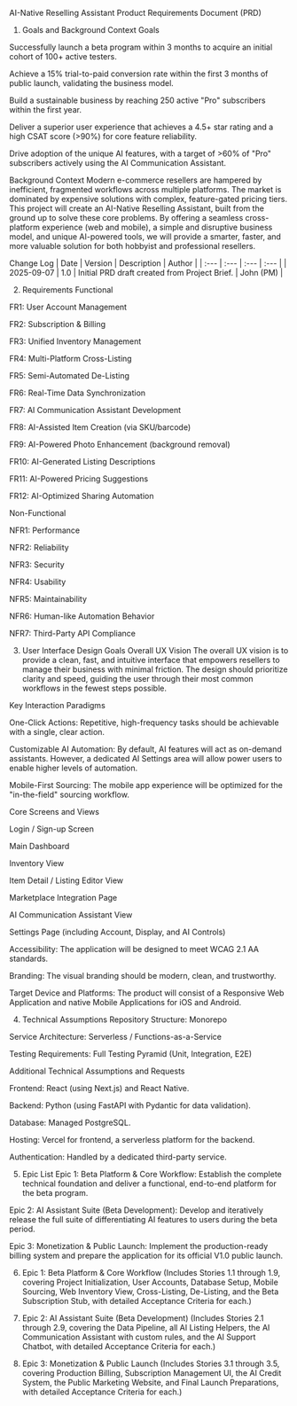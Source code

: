 AI-Native Reselling Assistant Product Requirements Document (PRD)
1. Goals and Background Context
Goals

Successfully launch a beta program within 3 months to acquire an initial cohort of 100+ active testers.

Achieve a 15% trial-to-paid conversion rate within the first 3 months of public launch, validating the business model.

Build a sustainable business by reaching 250 active "Pro" subscribers within the first year.

Deliver a superior user experience that achieves a 4.5+ star rating and a high CSAT score (>90%) for core feature reliability.

Drive adoption of the unique AI features, with a target of >60% of "Pro" subscribers actively using the AI Communication Assistant.

Background Context
Modern e-commerce resellers are hampered by inefficient, fragmented workflows across multiple platforms. The market is dominated by expensive solutions with complex, feature-gated pricing tiers. This project will create an AI-Native Reselling Assistant, built from the ground up to solve these core problems. By offering a seamless cross-platform experience (web and mobile), a simple and disruptive business model, and unique AI-powered tools, we will provide a smarter, faster, and more valuable solution for both hobbyist and professional resellers.

Change Log
| Date | Version | Description | Author |
| :--- | :--- | :--- | :--- |
| 2025-09-07 | 1.0 | Initial PRD draft created from Project Brief. | John (PM) |

2. Requirements
Functional

FR1: User Account Management

FR2: Subscription & Billing

FR3: Unified Inventory Management

FR4: Multi-Platform Cross-Listing

FR5: Semi-Automated De-Listing

FR6: Real-Time Data Synchronization

FR7: AI Communication Assistant Development

FR8: AI-Assisted Item Creation (via SKU/barcode)

FR9: AI-Powered Photo Enhancement (background removal)

FR10: AI-Generated Listing Descriptions

FR11: AI-Powered Pricing Suggestions

FR12: AI-Optimized Sharing Automation

Non-Functional

NFR1: Performance

NFR2: Reliability

NFR3: Security

NFR4: Usability

NFR5: Maintainability

NFR6: Human-like Automation Behavior

NFR7: Third-Party API Compliance

3. User Interface Design Goals
Overall UX Vision
The overall UX vision is to provide a clean, fast, and intuitive interface that empowers resellers to manage their business with minimal friction. The design should prioritize clarity and speed, guiding the user through their most common workflows in the fewest steps possible.

Key Interaction Paradigms

One-Click Actions: Repetitive, high-frequency tasks should be achievable with a single, clear action.

Customizable AI Automation: By default, AI features will act as on-demand assistants. However, a dedicated AI Settings area will allow power users to enable higher levels of automation.

Mobile-First Sourcing: The mobile app experience will be optimized for the "in-the-field" sourcing workflow.

Core Screens and Views

Login / Sign-up Screen

Main Dashboard

Inventory View

Item Detail / Listing Editor View

Marketplace Integration Page

AI Communication Assistant View

Settings Page (including Account, Display, and AI Controls)

Accessibility: The application will be designed to meet WCAG 2.1 AA standards.

Branding: The visual branding should be modern, clean, and trustworthy.

Target Device and Platforms: The product will consist of a Responsive Web Application and native Mobile Applications for iOS and Android.

4. Technical Assumptions
Repository Structure: Monorepo

Service Architecture: Serverless / Functions-as-a-Service

Testing Requirements: Full Testing Pyramid (Unit, Integration, E2E)

Additional Technical Assumptions and Requests

Frontend: React (using Next.js) and React Native.

Backend: Python (using FastAPI with Pydantic for data validation).

Database: Managed PostgreSQL.

Hosting: Vercel for frontend, a serverless platform for the backend.

Authentication: Handled by a dedicated third-party service.

5. Epic List
Epic 1: Beta Platform & Core Workflow: Establish the complete technical foundation and deliver a functional, end-to-end platform for the beta program.

Epic 2: AI Assistant Suite (Beta Development): Develop and iteratively release the full suite of differentiating AI features to users during the beta period.

Epic 3: Monetization & Public Launch: Implement the production-ready billing system and prepare the application for its official V1.0 public launch.

6. Epic 1: Beta Platform & Core Workflow
(Includes Stories 1.1 through 1.9, covering Project Initialization, User Accounts, Database Setup, Mobile Sourcing, Web Inventory View, Cross-Listing, De-Listing, and the Beta Subscription Stub, with detailed Acceptance Criteria for each.)

7. Epic 2: AI Assistant Suite (Beta Development)
(Includes Stories 2.1 through 2.9, covering the Data Pipeline, all AI Listing Helpers, the AI Communication Assistant with custom rules, and the AI Support Chatbot, with detailed Acceptance Criteria for each.)

8. Epic 3: Monetization & Public Launch
(Includes Stories 3.1 through 3.5, covering Production Billing, Subscription Management UI, the AI Credit System, the Public Marketing Website, and Final Launch Preparations, with detailed Acceptance Criteria for each.)
